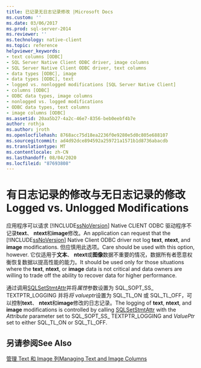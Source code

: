 ```yaml
---
title: 已记录无日志记录修改 |Microsoft Docs
ms.custom: ''
ms.date: 03/06/2017
ms.prod: sql-server-2014
ms.reviewer: ''
ms.technology: native-client
ms.topic: reference
helpviewer_keywords:
- text columns [ODBC]
- SQL Server Native Client ODBC driver, image columns
- SQL Server Native Client ODBC driver, text columns
- data types [ODBC], image
- data types [ODBC], text
- logged vs. nonlogged modifications [SQL Server Native Client]
- columns [ODBC]
- ODBC data types, image columns
- nonlogged vs. logged modifications
- ODBC data types, text columns
- image columns [ODBC]
ms.assetid: 20aa5b27-4a2c-46e7-8356-beb0eebf4b7e
author: rothja
ms.author: jroth
ms.openlocfilehash: 8768acc75d18ea2236f0e9280e5d0c805e688107
ms.sourcegitcommit: ad4d92dce894592a259721a1571b1d8736abacdb
ms.translationtype: MT
ms.contentlocale: zh-CN
ms.lasthandoff: 08/04/2020
ms.locfileid: "87693808"
---
```

# <a name="logged-vs-unlogged-modifications"></a><span data-ttu-id="cfc8f-102">有日志记录的修改与无日志记录的修改</span><span class="sxs-lookup"><span data-stu-id="cfc8f-102">Logged vs. Unlogged Modifications</span></span>
  <span data-ttu-id="cfc8f-103">应用程序可以请求 [!INCLUDE[ssNoVersion](../../includes/ssnoversion-md.md)] Native CLIENT ODBC 驱动程序不记录**text**、 **ntext**和**image**修改。</span><span class="sxs-lookup"><span data-stu-id="cfc8f-103">An application can request that the [!INCLUDE[ssNoVersion](../../includes/ssnoversion-md.md)] Native Client ODBC driver not log **text**, **ntext**, and **image** modifications.</span></span> <span data-ttu-id="cfc8f-104">但应慎用此选项。</span><span class="sxs-lookup"><span data-stu-id="cfc8f-104">Care should be used with this option, however.</span></span> <span data-ttu-id="cfc8f-105">它仅适用于**文本**、 **ntext**或**图像**数据不重要的情况，数据所有者愿意权衡恢复数据以提高性能的能力。</span><span class="sxs-lookup"><span data-stu-id="cfc8f-105">It should be used only for those situations where the **text**, **ntext**, or **image** data is not critical and data owners are willing to trade off the ability to recover data for higher performance.</span></span>  
  
 <span data-ttu-id="cfc8f-106">通过调用[SQLSetStmtAttr](../native-client-odbc-api/sqlsetstmtattr.md)并将*属性*参数设置为 SQL_SOPT_SS_ TEXTPTR_LOGGING 并将*将 valueptr*设置为 SQL_TL_ON 或 SQL_TL_OFF，可以控制**text**、 **ntext**和**image**修改的日志记录。</span><span class="sxs-lookup"><span data-stu-id="cfc8f-106">The logging of **text**, **ntext**, and **image** modifications is controlled by calling [SQLSetStmtAttr](../native-client-odbc-api/sqlsetstmtattr.md) with the *Attribute* parameter set to SQL_SOPT_SS_ TEXTPTR_LOGGING and *ValuePtr* set to either SQL_TL_ON or SQL_TL_OFF.</span></span>  
  
## <a name="see-also"></a><span data-ttu-id="cfc8f-107">另请参阅</span><span class="sxs-lookup"><span data-stu-id="cfc8f-107">See Also</span></span>  
 [<span data-ttu-id="cfc8f-108">管理 Text 和 Image 列</span><span class="sxs-lookup"><span data-stu-id="cfc8f-108">Managing Text and Image Columns</span></span>](managing-text-and-image-columns.md)  
  
  
